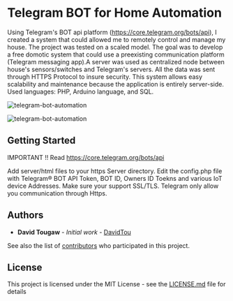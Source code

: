 # Telegram BOT for Home Automation

Using Telegram's BOT api platform (https://core.telegram.org/bots/api), I created a system that could allowed me to remotely control and manage my house. The project was tested on a scaled model. The goal was to develop a free domotic system that could use a preexisting communication platform (Telegram messaging app).A server was used as centralized node between house's sensors/switches and Telegram's servers. All the data was sent through HTTPS Protocol to insure security.
This system allows easy scalability and maintenance because the application is entirely server-side. Used languages: PHP, Arduino language, and SQL.

![telegram-bot-automation](https://github.com/DavidTou/telegram-bot-automation/tree/master/info/home-schema.png "Home Automation Schema")

![telegram-bot-automation](https://github.com/DavidTou/telegram-bot-automation/tree/master/info/why-telegram.png "Why Telegram?")

## Getting Started

IMPORTANT !! Read https://core.telegram.org/bots/api

Add server/html files to your https Server directory.
Edit the config.php file with Telegram® BOT API Token, BOT ID, Owners ID Toekns and various IoT device Addresses.
Make sure your support SSL/TLS. Telegram only allow you communication through Https.

## Authors

* **David Tougaw** - *Initial work* - [DavidTou](https://github.com/DavidTou)

See also the list of [contributors](https://github.com/your/project/contributors) who participated in this project.

## License

This project is licensed under the MIT License - see the [LICENSE.md](LICENSE.md) file for details
